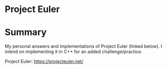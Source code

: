 # Project Euler #

# Summary #
My personal answers and implementations of Project Euler (linked below). 
I intend on implementing it in C++ for an added challenge/practice.

Project Euler: https://projecteuler.net/